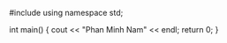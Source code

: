 #include <iostream>
using namespace std;

int main() {
   cout << "Phan Minh Nam" << endl;
   return 0;
}
